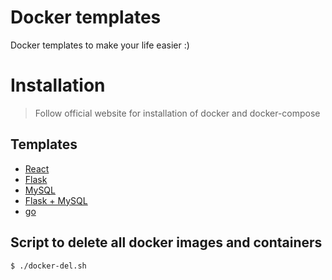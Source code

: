 # Docker templates

Docker templates to make your life easier :)

# Installation

> Follow official website for installation of docker and docker-compose

## Templates

- [React](https://github.com/TanmayPatil105/docker-files/tree/main/react-app)
- [Flask](https://github.com/TanmayPatil105/docker-files/tree/main/flask)
- [MySQL](https://github.com/TanmayPatil105/docker-files/tree/main/mysql)
- [Flask + MySQL](https://github.com/TanmayPatil105/docker-files/tree/main/flask+mysql)
- [go](https://github.com/TanmayPatil105/docker-files/tree/main/go)


## Script to delete all docker images and containers

```bash
$ ./docker-del.sh
```